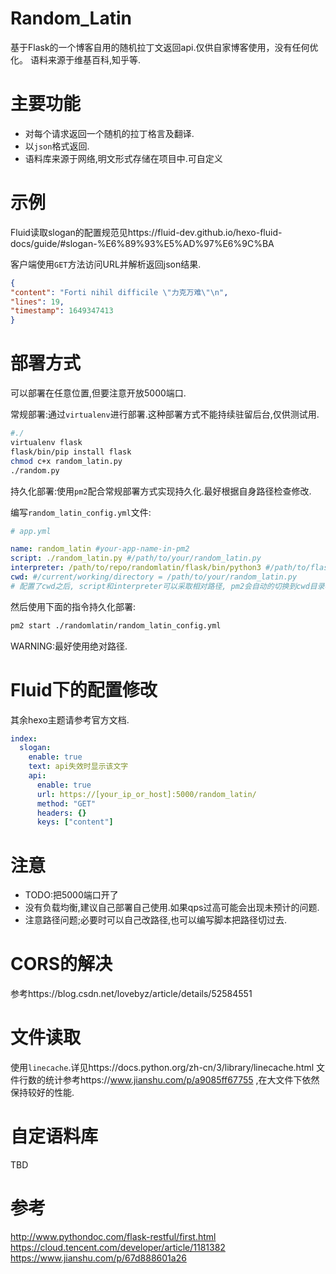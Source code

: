 # Random_Latin
基于Flask的一个博客自用的随机拉丁文返回api.仅供自家博客使用，没有任何优化。
语料来源于维基百科,知乎等.

# 主要功能
- 对每个请求返回一个随机的拉丁格言及翻译.
- 以`json`格式返回.
- 语料库来源于网络,明文形式存储在项目中.可自定义
# 示例
Fluid读取slogan的配置规范见https://fluid-dev.github.io/hexo-fluid-docs/guide/#slogan-%E6%89%93%E5%AD%97%E6%9C%BA

客户端使用`GET`方法访问URL并解析返回json结果.

```json
{
"content": "Forti nihil difficile \"力克万难\"\n",
"lines": 19,
"timestamp": 1649347413
}
```

# 部署方式
可以部署在任意位置,但要注意开放5000端口.

常规部署:通过`virtualenv`进行部署.这种部署方式不能持续驻留后台,仅供测试用.

```bash
#./
virtualenv flask
flask/bin/pip install flask
chmod c+x random_latin.py
./random.py
```

持久化部署:使用`pm2`配合常规部署方式实现持久化.最好根据自身路径检查修改.

编写`random_latin_config.yml`文件:

```yaml
# app.yml

name: random_latin #your-app-name-in-pm2
script: ./random_latin.py #/path/to/your/random_latin.py
interpreter: /path/to/repo/randomlatin/flask/bin/python3 #/path/to/flask_venv/bin/python
cwd: #/current/working/directory = /path/to/your/random_latin.py
# 配置了cwd之后, script和interpreter可以采取相对路径, pm2会自动的切换到cwd目录再执行启动应用的操作
```
然后使用下面的指令持久化部署:
```bash
pm2 start ./randomlatin/random_latin_config.yml
```
WARNING:最好使用绝对路径.

# Fluid下的配置修改
其余hexo主题请参考官方文档.
```yaml
index:
  slogan:
    enable: true
    text: api失效时显示该文字
    api:
      enable: true
      url: https://[your_ip_or_host]:5000/random_latin/
      method: "GET"
      headers: {}
      keys: ["content"]
```
# 注意
- TODO:把5000端口开了
- 没有负载均衡,建议自己部署自己使用.如果qps过高可能会出现未预计的问题.
- 注意路径问题;必要时可以自己改路径,也可以编写脚本把路径切过去.
# CORS的解决
参考https://blog.csdn.net/lovebyz/article/details/52584551
# 文件读取
使用`linecache`.详见https://docs.python.org/zh-cn/3/library/linecache.html
文件行数的统计参考https://www.jianshu.com/p/a9085ff67755 ,在大文件下依然保持较好的性能.



# 自定语料库
TBD

# 参考
http://www.pythondoc.com/flask-restful/first.html
https://cloud.tencent.com/developer/article/1181382
https://www.jianshu.com/p/67d888601a26